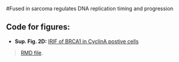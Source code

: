 #Fused in sarcoma regulates DNA replication timing and progression
## Code for figures:
* __Sup. Fig. 2D:__
[IRIF of BRCA1 in CyclinA postive cells](/fig_IRIF_BRCA1_CyclinA.md)
 > [RMD file](code/fig_IRIF_BRCA1_CyclinA.Rmd).